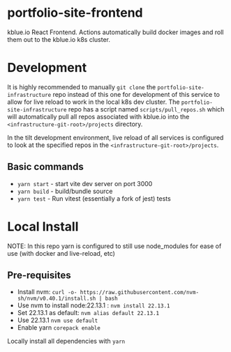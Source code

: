 # portfolio-site-frontend

kblue.io React Frontend. Actions automatically build docker images and roll them out to the kblue.io k8s cluster.

# Development

It is highly recommended to manually `git clone` the `portfolio-site-infrastructure` repo instead of this one for development of this service to allow for live reload to work in the local k8s dev cluster. The `portfolio-site-infrastructure` repo has a script named `scripts/pull_repos.sh` which will automatically pull all repos associated with kblue.io into the `<infrastructure-git-root>/projects` directory.

In the tilt development environment, live reload of all services is configured to look at the specified repos in the `<infrastructure-git-root>/projects`.

## Basic commands

- `yarn start` - start vite dev server on port 3000
- `yarn build` - build/bundle source
- `yarn test` - Run vitest (essentially a fork of jest) tests

# Local Install

NOTE: In this repo yarn is configured to still use node_modules for ease of use (with docker and live-reload, etc)

## Pre-requisites

- Install nvm: `curl -o- https://raw.githubusercontent.com/nvm-sh/nvm/v0.40.1/install.sh | bash`
- Use nvm to install node:22.13.1 : `nvm install 22.13.1`
- Set 22.13.1 as default: `nvm alias default 22.13.1`
- Use 22.13.1 `nvm use default`
- Enable yarn `corepack enable`

Locally install all dependencies with `yarn`

